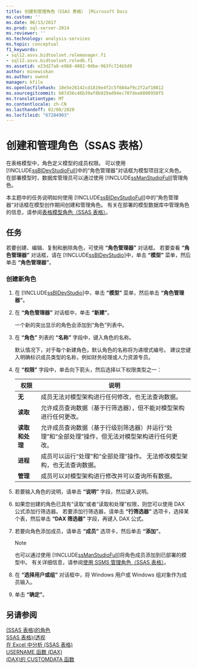 ```yaml
---
title: 创建和管理角色（SSAS 表格） |Microsoft Docs
ms.custom: ''
ms.date: 06/13/2017
ms.prod: sql-server-2014
ms.reviewer: ''
ms.technology: analysis-services
ms.topic: conceptual
f1_keywords:
- sql12.asvs.bidtoolset.rolemanager.f1
- sql12.asvs.bidtoolset.roledb.f1
ms.assetid: e23d27a8-e968-4082-9dbe-963fc724b5d9
author: minewiskan
ms.author: owend
manager: kfile
ms.openlocfilehash: 10e5e26142cd1819e4f2c5f884af9c2f2af10812
ms.sourcegitcommit: b87d36c46b39af8b929ad94ec707dee8800950f5
ms.translationtype: MT
ms.contentlocale: zh-CN
ms.lasthandoff: 02/08/2020
ms.locfileid: "67284903"
---
```

# <a name="create-and-manage-roles-ssas-tabular"></a>创建和管理角色（SSAS 表格）
  在表格模型中，角色定义模型的成员权限。 可以使用 [!INCLUDE[ssBIDevStudioFull](../../includes/ssbidevstudiofull-md.md)]中的“角色管理器”对话框为模型项目定义角色。 在部署模型时，数据库管理员可以通过使用 [!INCLUDE[ssManStudioFull](../../includes/ssmanstudiofull-md.md)]管理角色。  
  
 本主题中的任务说明如何使用 [!INCLUDE[ssBIDevStudioFull](../../includes/ssbidevstudiofull-md.md)]中的“角色管理器”对话框在模型创作期间创建和管理角色。 有关在部署的模型数据库中管理角色的信息，请参阅[表格模型角色（SSAS 表格）](roles-ssas-tabular.md)。  
  
## <a name="tasks"></a>任务  
 若要创建、编辑、复制和删除角色，可使用 **“角色管理器”** 对话框。 若要查看 **“角色管理器”** 对话框，请在 [!INCLUDE[ssBIDevStudio](../../includes/ssbidevstudio-md.md)]中，单击 **“模型”** 菜单，然后单击 **“角色管理器”**。  
  
###  <a name="bkmk_new_role"></a>创建新角色  
  
1.  在 [!INCLUDE[ssBIDevStudio](../../includes/ssbidevstudio-md.md)]中，单击 **“模型”** 菜单，然后单击 **“角色管理器”**。  
  
2.  在 **“角色管理器”** 对话框中，单击 **“新建”**。  
  
     一个新的突出显示的角色会添加到“角色”列表中。  
  
3.  在 **“角色”** 列表的 **“名称”** 字段中，键入角色的名称。  
  
     默认情况下，对于每个新建角色，默认角色的名称将为递增式编号。 建议您键入明确标识成员类型的名称，例如财务经理或人力资源专员。  
  
4.  在 **“权限”** 字段中，单击向下箭头，然后选择以下权限类型之一：  
  
    |权限|说明|  
    |----------------|-----------------|  
    |**无**|成员无法对模型架构进行任何修改，也无法查询数据。|  
    |**读取**|允许成员查询数据（基于行筛选器），但不能对模型架构进行任何更改。|  
    |**读取和处理**|允许成员查询数据（基于行级别筛选器）并运行“处理”和“全部处理”操作，但无法对模型架构进行任何更改。|  
    |**进程**|成员可以运行“处理”和“全部处理”操作。 无法修改模型架构，也无法查询数据。|  
    |**管理**|成员可以对模型架构进行修改并可以查询所有数据。|  
  
5.  若要输入角色的说明，请单击 **“说明”** 字段，然后键入说明。  
  
6.  如果您创建的角色已具有“读取”或者“读取和处理”权限，则您可以使用 DAX 公式添加行筛选器。 若要添加行筛选器，请单击 **“行筛选器”** 选项卡，选择某个表，然后单击 **“DAX 筛选器”** 字段，再键入 DAX 公式。  
  
7.  若要向角色添加成员，请单击 **“成员”** 选项卡，然后单击 **“添加”**。  
  
    > [!NOTE]  
    >  也可以通过使用 [!INCLUDE[ssManStudioFull](../../includes/ssmanstudiofull-md.md)]将角色成员添加到已部署的模型中。 有关详细信息，请参阅[使用 SSMS 管理角色（SSAS 表格）](manage-roles-by-using-ssms-ssas-tabular.md)。  
  
8.  在 **“选择用户或组”** 对话框中，将 Windows 用户或 Windows 组对象作为成员输入。  
  
9. 单击 **“确定”**。  
  
## <a name="see-also"></a>另请参阅  
 [&#40;SSAS 表格&#41;的角色](roles-ssas-tabular.md)   
 [SSAS 表格&#41;&#40;透视](perspectives-ssas-tabular.md)   
 [在 Excel 中分析 &#40;SSAS 表格&#41;](analyze-in-excel-ssas-tabular.md)   
 [USERNAME 函数 &#40;DAX&#41;](/dax/username-function-dax)   
 [&#40;DAX&#41;的 CUSTOMDATA 函数](/dax/customdata-function-dax)  
  
  
